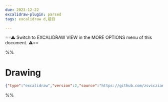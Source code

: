 ```yaml
---
due: 2023-12-22 
excalidraw-plugin: parsed
tags: excalidraw d,题目 

---
```

==⚠  Switch to EXCALIDRAW VIEW in the MORE OPTIONS menu of this document. ⚠==


%%
# Drawing
```json
{"type":"excalidraw","version":2,"source":"https://github.com/zsviczian/obsidian-excalidraw-plugin/releases/tag/1.9.23","elements":[],"appState":{"gridSize":null,"viewBackgroundColor":"#ffffff"}}
```
%%
